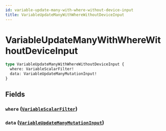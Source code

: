 ```yaml
---
id: variable-update-many-with-where-without-device-input
title: VariableUpdateManyWithWhereWithoutDeviceInput
---
```


 # VariableUpdateManyWithWhereWithoutDeviceInput





```graphql
type VariableUpdateManyWithWhereWithoutDeviceInput {
  where: VariableScalarFilter!
  data: VariableUpdateManyMutationInput!
}
```


## Fields

### `where` ([`VariableScalarFilter`](/inputs/variable-scalar-filter))




### `data` ([`VariableUpdateManyMutationInput`](/inputs/variable-update-many-mutation-input))






